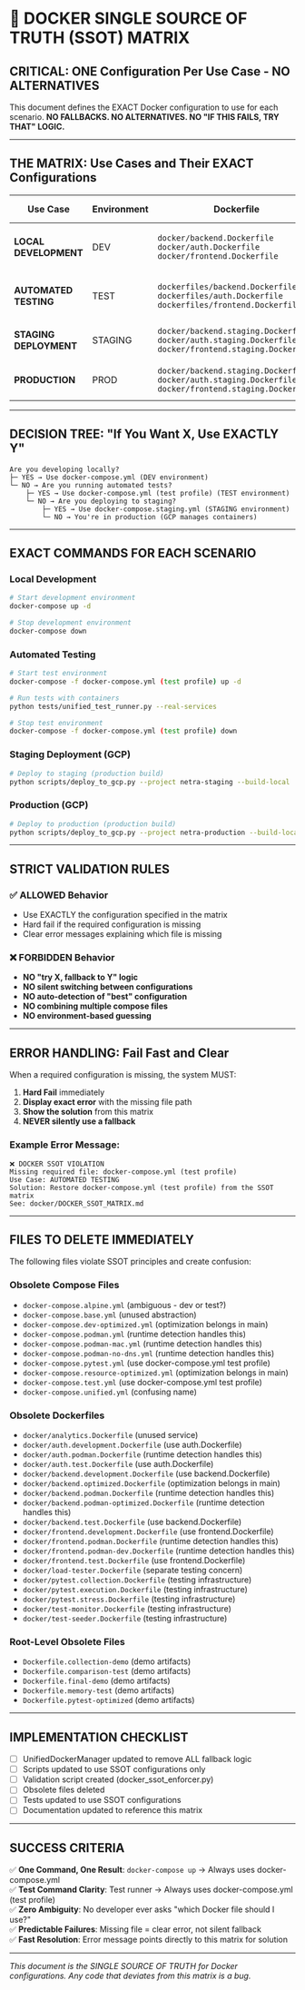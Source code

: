 # 🚨 DOCKER SINGLE SOURCE OF TRUTH (SSOT) MATRIX

## CRITICAL: ONE Configuration Per Use Case - NO ALTERNATIVES

This document defines the EXACT Docker configuration to use for each scenario. 
**NO FALLBACKS. NO ALTERNATIVES. NO "IF THIS FAILS, TRY THAT" LOGIC.**

---

## THE MATRIX: Use Cases and Their EXACT Configurations

| Use Case | Environment | Dockerfile | Compose File | Command | Port Range |
|----------|-------------|------------|--------------|---------|------------|
| **LOCAL DEVELOPMENT** | DEV | `docker/backend.Dockerfile`<br>`docker/auth.Dockerfile`<br>`docker/frontend.Dockerfile` | `docker-compose.yml` | `docker-compose up` | 5432, 6379, 8000, 8081 |
| **AUTOMATED TESTING** | TEST | `dockerfiles/backend.Dockerfile`<br>`dockerfiles/auth.Dockerfile`<br>`dockerfiles/frontend.Dockerfile` | `docker-compose.yml (test profile)` | `docker-compose -f docker-compose.yml (test profile) up` | 5435, 6381, 8002, 8083 |
| **STAGING DEPLOYMENT** | STAGING | `docker/backend.staging.Dockerfile`<br>`docker/auth.staging.Dockerfile`<br>`docker/frontend.staging.Dockerfile` | *(GCP managed)* | `python scripts/deploy_to_gcp.py --project netra-staging --build-local` | *(GCP managed)* |
| **PRODUCTION** | PROD | `docker/backend.staging.Dockerfile`<br>`docker/auth.staging.Dockerfile`<br>`docker/frontend.staging.Dockerfile` | *(GCP managed)* | `python scripts/deploy_to_gcp.py --project netra-production --build-local` | *(GCP managed)* |

---

## DECISION TREE: "If You Want X, Use EXACTLY Y"

```
Are you developing locally?
├─ YES → Use docker-compose.yml (DEV environment)
└─ NO → Are you running automated tests?
    ├─ YES → Use docker-compose.yml (test profile) (TEST environment) 
    └─ NO → Are you deploying to staging?
        ├─ YES → Use docker-compose.staging.yml (STAGING environment)
        └─ NO → You're in production (GCP manages containers)
```

---

## EXACT COMMANDS FOR EACH SCENARIO

### Local Development
```bash
# Start development environment
docker-compose up -d

# Stop development environment  
docker-compose down
```

### Automated Testing
```bash
# Start test environment
docker-compose -f docker-compose.yml (test profile) up -d

# Run tests with containers
python tests/unified_test_runner.py --real-services

# Stop test environment
docker-compose -f docker-compose.yml (test profile) down
```

### Staging Deployment (GCP)
```bash
# Deploy to staging (production build)
python scripts/deploy_to_gcp.py --project netra-staging --build-local
```

### Production (GCP)
```bash
# Deploy to production (production build)
python scripts/deploy_to_gcp.py --project netra-production --build-local
```

---

## STRICT VALIDATION RULES

### ✅ ALLOWED Behavior
- Use EXACTLY the configuration specified in the matrix
- Hard fail if the required configuration is missing
- Clear error messages explaining which file is missing

### ❌ FORBIDDEN Behavior
- **NO "try X, fallback to Y" logic**
- **NO silent switching between configurations**
- **NO auto-detection of "best" configuration**
- **NO combining multiple compose files**
- **NO environment-based guessing**

---

## ERROR HANDLING: Fail Fast and Clear

When a required configuration is missing, the system MUST:

1. **Hard Fail** immediately
2. **Display exact error** with the missing file path
3. **Show the solution** from this matrix
4. **NEVER silently use a fallback**

### Example Error Message:
```
❌ DOCKER SSOT VIOLATION
Missing required file: docker-compose.yml (test profile)
Use Case: AUTOMATED TESTING
Solution: Restore docker-compose.yml (test profile) from the SSOT matrix
See: docker/DOCKER_SSOT_MATRIX.md
```

---

## FILES TO DELETE IMMEDIATELY

The following files violate SSOT principles and create confusion:

### Obsolete Compose Files
- `docker-compose.alpine.yml` (ambiguous - dev or test?)
- `docker-compose.base.yml` (unused abstraction)
- `docker-compose.dev-optimized.yml` (optimization belongs in main)
- `docker-compose.podman.yml` (runtime detection handles this)
- `docker-compose.podman-mac.yml` (runtime detection handles this)  
- `docker-compose.podman-no-dns.yml` (runtime detection handles this)
- `docker-compose.pytest.yml` (use docker-compose.yml test profile)
- `docker-compose.resource-optimized.yml` (optimization belongs in main)
- `docker-compose.test.yml` (use docker-compose.yml test profile)
- `docker-compose.unified.yml` (confusing name)

### Obsolete Dockerfiles
- `docker/analytics.Dockerfile` (unused service)
- `docker/auth.development.Dockerfile` (use auth.Dockerfile)
- `docker/auth.podman.Dockerfile` (runtime detection handles this)
- `docker/auth.test.Dockerfile` (use auth.Dockerfile)
- `docker/backend.development.Dockerfile` (use backend.Dockerfile)
- `docker/backend.optimized.Dockerfile` (optimization belongs in main)
- `docker/backend.podman.Dockerfile` (runtime detection handles this)
- `docker/backend.podman-optimized.Dockerfile` (runtime detection handles this)
- `docker/backend.test.Dockerfile` (use backend.Dockerfile)
- `docker/frontend.development.Dockerfile` (use frontend.Dockerfile)
- `docker/frontend.podman.Dockerfile` (runtime detection handles this)
- `docker/frontend.podman-dev.Dockerfile` (runtime detection handles this)
- `docker/frontend.test.Dockerfile` (use frontend.Dockerfile)
- `docker/load-tester.Dockerfile` (separate testing concern)
- `docker/pytest.collection.Dockerfile` (testing infrastructure)
- `docker/pytest.execution.Dockerfile` (testing infrastructure) 
- `docker/pytest.stress.Dockerfile` (testing infrastructure)
- `docker/test-monitor.Dockerfile` (testing infrastructure)
- `docker/test-seeder.Dockerfile` (testing infrastructure)

### Root-Level Obsolete Files
- `Dockerfile.collection-demo` (demo artifacts)
- `Dockerfile.comparison-test` (demo artifacts)
- `Dockerfile.final-demo` (demo artifacts)
- `Dockerfile.memory-test` (demo artifacts)
- `Dockerfile.pytest-optimized` (demo artifacts)

---

## IMPLEMENTATION CHECKLIST

- [ ] UnifiedDockerManager updated to remove ALL fallback logic
- [ ] Scripts updated to use SSOT configurations only
- [ ] Validation script created (docker_ssot_enforcer.py)
- [ ] Obsolete files deleted
- [ ] Tests updated to use SSOT configurations
- [ ] Documentation updated to reference this matrix

---

## SUCCESS CRITERIA

✅ **One Command, One Result**: `docker-compose up` → Always uses docker-compose.yml  
✅ **Test Command Clarity**: Test runner → Always uses docker-compose.yml (test profile)  
✅ **Zero Ambiguity**: No developer ever asks "which Docker file should I use?"  
✅ **Predictable Failures**: Missing file = clear error, not silent fallback  
✅ **Fast Resolution**: Error message points directly to this matrix for solution  

---

*This document is the SINGLE SOURCE OF TRUTH for Docker configurations. Any code that deviates from this matrix is a bug.*